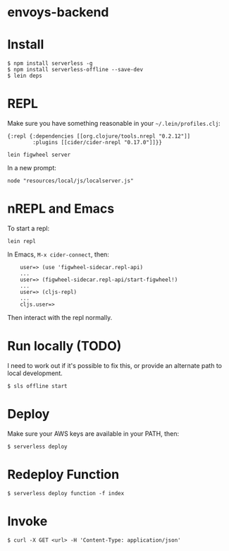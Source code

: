# envoys-backend

# Install

```shell
$ npm install serverless -g
$ npm install serverless-offline --save-dev
$ lein deps
```

# REPL

Make sure you have something reasonable in your `~/.lein/profiles.clj`:

```
{:repl {:dependencies [[org.clojure/tools.nrepl "0.2.12"]]
        :plugins [[cider/cider-nrepl "0.17.0"]]}}
```

    lein figwheel server

In a new prompt:

    node "resources/local/js/localserver.js"

# nREPL and Emacs

To start a repl:

    lein repl

In Emacs, `M-x cider-connect`, then:

```
    user=> (use 'figwheel-sidecar.repl-api)
    ...
    user=> (figwheel-sidecar.repl-api/start-figwheel!)
    ...
    user=> (cljs-repl)
    ...
    cljs.user=>
```

Then interact with the repl normally.

# Run locally (TODO)

I need to work out if it's possible to fix this, or provide an alternate path to local development.

```shell
$ sls offline start
```

# Deploy

Make sure your AWS keys are available in your PATH, then:

```shell
$ serverless deploy
```

# Redeploy Function

```
$ serverless deploy function -f index
```

# Invoke

```shell
$ curl -X GET <url> -H 'Content-Type: application/json'
```
